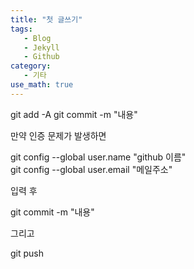 ```yaml
---
title: "첫 글쓰기"
tags:
   - Blog
   - Jekyll
   - Github
category: 
   - 기타 
use_math: true
---
```


git add -A 
git commit -m "내용"

만약 인증 문제가 발생하면 

git config --global user.name "github 이름"   
git config --global user.email "메일주소"

입력 후 

git commit -m "내용"

그리고

git push
